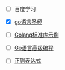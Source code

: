 - [ ] 百度学习
- [x] [go语言圣经](https://books.studygolang.com/gopl-zh/)
- [ ] [Golang标准库示例](https://books.studygolang.com/The-Golang-Standard-Library-by-Example/)
- [ ] [Go语言高级编程](https://books.studygolang.com/advanced-go-programming-book/)
- [ ] [正则表达式](https://github.com/StefanSchroeder/Golang-Regex-Tutorial)

